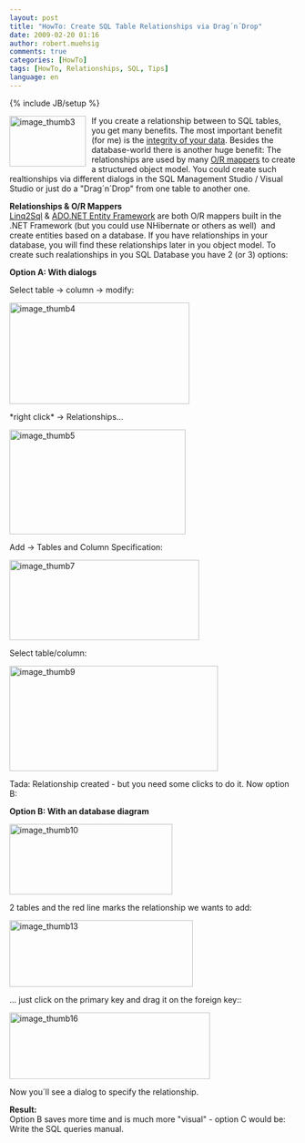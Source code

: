 ```yaml
---
layout: post
title: "HowTo: Create SQL Table Relationships via Drag´n´Drop"
date: 2009-02-20 01:16
author: robert.muehsig
comments: true
categories: [HowTo]
tags: [HowTo, Relationships, SQL, Tips]
language: en
---
```

{% include JB/setup %}
<p><a href="{{BASE_PATH}}/assets/wp-images-en/image-thumb310.png"><img style="border-right: 0px; border-top: 0px; margin: 0px 10px 0px 0px; border-left: 0px; border-bottom: 0px" height="89" alt="image_thumb3" src="{{BASE_PATH}}/assets/wp-images-en/image-thumb3-thumb1.png" width="134" align="left" border="0" /></a>If you create a relationship between to SQL tables, you get many benefits. The most important benefit (for me) is the <a href="http://en.wikipedia.org/wiki/Data_integrity">integrity of your data</a>. Besides the database-world there is another huge benefit: The relationships are used by many <a href="http://en.wikipedia.org/wiki/Object-relational_mapping">O/R mappers</a> to create a structured object model. You could create such realtionships via different dialogs in the SQL Management Studio / Visual Studio or just do a &quot;Drag&#180;n&#180;Drop&quot; from one table to another one.</p> 


  <p><strong>Relationships &amp; O/R Mappers</strong>&#160; <br /><a href="http://msdn.microsoft.com/de-de/library/bb386976.aspx">Linq2Sql</a> &amp; <a href="http://msdn.microsoft.com/en-us/library/aa697427(VS.80).aspx">ADO.NET Entity Framework</a> are both O/R mappers built in the .NET Framework (but you could use NHibernate or others as well)&#160; and create entities based on a database. If you have relationships in your database, you will find these relationships later in you object model. To create such realationships in you SQL Database you have 2 (or 3) options:</p>
<p><strong>Option A: With dialogs</strong></p>
<p>Select table -&gt; column -&gt; modify:</p>
<p><a href="{{BASE_PATH}}/assets/wp-images-en/image-thumb410.png"><img style="border-right: 0px; border-top: 0px; border-left: 0px; border-bottom: 0px" height="178" alt="image_thumb4" src="{{BASE_PATH}}/assets/wp-images-en/image-thumb4-thumb2.png" width="316" border="0" /></a> </p>
<p>*right click* -&gt; Relationships...</p>
<p><a href="{{BASE_PATH}}/assets/wp-images-en/image-thumb55.png"><img style="border-right: 0px; border-top: 0px; border-left: 0px; border-bottom: 0px" height="184" alt="image_thumb5" src="{{BASE_PATH}}/assets/wp-images-en/image-thumb5-thumb1.png" width="309" border="0" /></a> </p>
<p>Add -&gt; Tables and Column Specification:</p>
<p><a href="{{BASE_PATH}}/assets/wp-images-en/image-thumb72.png"><img style="border-right: 0px; border-top: 0px; border-left: 0px; border-bottom: 0px" height="141" alt="image_thumb7" src="{{BASE_PATH}}/assets/wp-images-en/image-thumb7-thumb1.png" width="333" border="0" /></a> </p>
<p>Select table/column:</p>
<p><a href="{{BASE_PATH}}/assets/wp-images-en/image-thumb93.png"><img style="border-right: 0px; border-top: 0px; border-left: 0px; border-bottom: 0px" height="185" alt="image_thumb9" src="{{BASE_PATH}}/assets/wp-images-en/image-thumb9-thumb2.png" width="366" border="0" /></a> </p>
<p>Tada: Relationship created - but you need some clicks to do it. Now option B:</p>
<p><strong>Option B: With an database diagram </strong></p>
<p><a href="{{BASE_PATH}}/assets/wp-images-en/image-thumb101.png"><img style="border-right: 0px; border-top: 0px; border-left: 0px; border-bottom: 0px" height="124" alt="image_thumb10" src="{{BASE_PATH}}/assets/wp-images-en/image-thumb10-thumb.png" width="286" border="0" /></a> </p>
<p>2 tables and the red line marks the relationship we wants to add:</p>
<p><a href="{{BASE_PATH}}/assets/wp-images-en/image-thumb132.png"><img style="border-right: 0px; border-top: 0px; border-left: 0px; border-bottom: 0px" height="117" alt="image_thumb13" src="{{BASE_PATH}}/assets/wp-images-en/image-thumb13-thumb1.png" width="322" border="0" /></a> </p>
<p>... just click on the primary key and drag it on the foreign key::</p>
<p><a href="{{BASE_PATH}}/assets/wp-images-en/image-thumb161.png"><img style="border-right: 0px; border-top: 0px; border-left: 0px; border-bottom: 0px" height="117" alt="image_thumb16" src="{{BASE_PATH}}/assets/wp-images-en/image-thumb16-thumb.png" width="352" border="0" /></a> </p>
<p>Now you&#180;ll see a dialog to specify the relationship. </p>
<p><strong>Result:      <br /></strong>Option B saves more time and is much more &quot;visual&quot; - option C would be: Write the SQL queries manual.</p>
